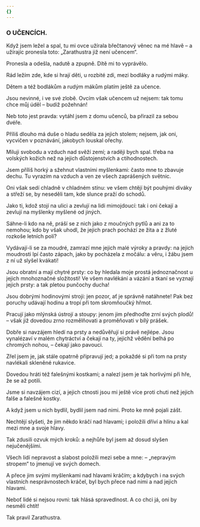 ```yaml
---
{}
---
```


### O UČENCÍCH.

Když jsem ležel a spal, tu mi ovce užírala břečtanový věnec na mé hlavě – a užírajíc pronesla toto: „Zarathustra již není učencem“. 

Pronesla a odešla, nadutě a zpupně. Dítě mi to vyprávělo. 

Rád ležím zde, kde si hrají děti, u rozbité zdi, mezi bodláky a rudými máky.

Dětem a též bodlákům a rudým mákům platím ještě za učence.

Jsou nevinné, i ve své zlobě. Ovcím však učencem už nejsem: tak tomu chce můj úděl – budiž požehnán!

Neb toto jest pravda: vytáhl jsem z domu učenců, ba přirazil za sebou dvéře.

Příliš dlouho má duše o hladu seděla za jejich stolem; nejsem, jak oni, vycvičen v poznávání, jakobych louskal ořechy. 

Miluji svobodu a vzduch nad svěží zemí; a raději bych spal. třeba na volských kožich než na jejich důstojenstvích a ctihodnostech.

Jsem příliš horký a sžehnut vlastními myšlenkami: často mne to zbavuje dechu. Tu vyrazím na vzduch a ven ze všech zaprášených světnic.

Oni však sedí chladně v chladném stínu: ve všem chtějí být pouhými diváky a střeží se, by neseděli tam, kde slunce praží do schodů.

Jako ti, kdož stojí na ulici a zevlují na lidi mimojdoucí: tak i oni čekají a zevlují na myšlenky myšlené od jiných.

Sáhne-li kdo na ně, práší se z nich jako z moučných pytlů a ani za to nemohou; kdo by však uhodl, že jejich prach pochází ze žita a z žluté rozkoše letních polí?

Vydávají-li se za moudré, zamrazí mne jejich malé výroky a pravdy: na jejich moudrosti lpí často zápach, jako by pocházela z močálu: a věru, i žábu jsem z ní už slyšel kvákati!

Jsou obratní a mají chytré prsty: co by hledala moje prostá jednoznačnost u jejich mnohoznačné složitosti! Ve všem navlékání a vázání a tkaní se vyznají jejich prsty: a tak pletou punčochy ducha! 

Jsou dobrými hodinovými stroji: jen pozor, ať je správně natáhnete! Pak bez poruchy udávají hodinu a tropí při tom skromňoučký hřmot.

Pracují jako mlýnská ústrojí a stoupy: jenom jim předhoďte zrní svých plodů! – však již dovedou zrno rozmělňovati a proměňovati v bílý prášek.

Dobře si navzájem hledí na prsty a nedůvěřují si právě nejlépe. Jsou vynalézaví v malém chytráctví a čekají na ty, jejichž vědění belhá po chromých nohou, – čekají jako pavouci.

Zřel jsem je, jak stále opatrně připravují jed; a pokaždé si při tom na prsty navlékali skleněné rukavice.

Dovedou hráti též falešnými kostkami; a nalezl jsem je tak horlivými při hře, že se až potili.

Jsme si navzájem cizí, a jejich ctnosti jsou mi ještě více proti chuti než jejich falše a falešné kostky.

A když jsem u nich bydlil, bydlil jsem nad nimi. Proto ke mně pojali zášt.

Nechtějí slyšeti, že jim někdo kráčí nad hlavami; i položili dříví a hlínu a kal mezi mne a svoje hlavy. 

Tak zdusili ozvuk mých kroků: a nejhůře byl jsem až dosud slyšen nejučenějšími.

Všech lidí nepravost a slabost položili mezi sebe a mne: – „nepravým stropem“ to jmenují ve svých domech.

A přece jim svými myšlenkami nad hlavami kráčím; a kdybych i na svých vlastních nesprávnostech kráčel, byl bych přece nad nimi a nad jejich hlavami.

Neboť lidé si nejsou rovni: tak hlásá spravedlnost. A co chci já, oni by nesměli chtít!

  

Tak pravil Zarathustra.
